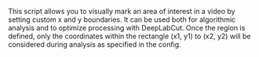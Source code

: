 This script allows you to visually mark an area of interest in a video by setting custom x and y boundaries. It can be used both for algorithmic analysis and to optimize processing with DeepLabCut. Once the region is defined, only the coordinates within the rectangle (x1, y1) to (x2, y2) will be considered during analysis as specified in the config.
